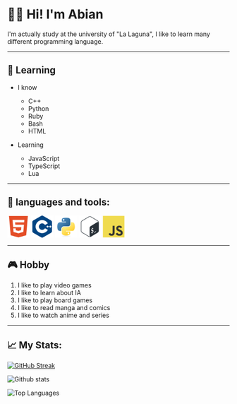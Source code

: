 # 👋😀 Hi! I'm Abian

I'm actually study at the university of "La Laguna",
I like to learn many different programming language.

---

## 📖 Learning

- I know
    - C++
    - Python
    - Ruby
    - Bash
    - HTML

- Learning
    - JavaScript
    - TypeScript
    - Lua
---

## 🧰 languages and tools:

<div class="Icons" align="left">
  <img src="https://github.com/devicons/devicon/blob/master/icons/html5/html5-plain.svg" alt="HTML" width="50px" height="50px">
  <img src="https://github.com/devicons/devicon/blob/master/icons/cplusplus/cplusplus-plain.svg" alt="C++" width="50px" height="50px">
  <img src="https://github.com/devicons/devicon/blob/master/icons/python/python-original.svg" alt="Python" width="50px" height="50px">
  <img src="https://github.com/devicons/devicon/blob/master/icons/bash/bash-plain.svg" alt="Bash" width="50px" height="50px">
  <img src="https://github.com/devicons/devicon/blob/master/icons/javascript/javascript-original.svg" alt="JA" width="50px" height=50px">
</div>

---

## 🎮 Hobby

1. I like to play video games
2. I like to learn about IA
3. I like to play board games
4. I like to read manga and comics
5. I like to watch anime and series

---

## 📈 My Stats:

[![GitHub Streak](https://streak-stats.demolab.com?user=AbianSL&theme=tokyonight&hide_border=true&border_radius=6&date_format=n%2Fj%5B%2FY%5D&mode=weekly)](https://git.io/streak-stats)

![Github stats](https://github-readme-stats.vercel.app/api?username=AbianSL&show_icons=true&theme=tokyonight)

![Top Languages](https://github-readme-stats.vercel.app/api/top-langs/?username=AbianSL&exclude_repo=Exercism_Problems&hide_progress=false&theme=tokyonight)

